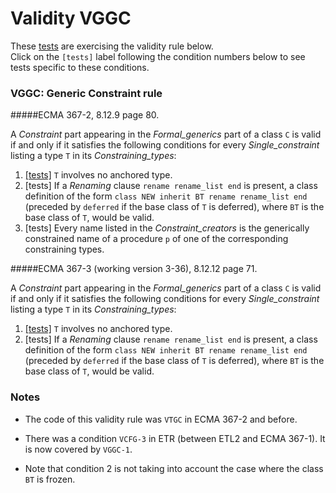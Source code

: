 # Validity VGGC

These [tests](.) are exercising the validity rule below.</br>
Click on the `[tests]` label following the condition numbers below to see tests specific to these conditions.

### VGGC: Generic Constraint rule

#####ECMA 367-2, 8.12.9 page 80.

A *Constraint* part appearing in the *Formal\_generics* part of a class `C` is valid if and only if it satisfies the following conditions for every *Single\_constraint* listing a type `T` in its *Constraining\_types*:

1. [\[tests\]](../vggc1) `T` involves no anchored type.
2. \[tests\] If a *Renaming* clause `rename rename_list end` is present, a class definition of the form `class NEW inherit BT rename rename_list end` (preceded by `deferred` if the base class of `T` is deferred), where `BT` is the base class of `T`, would be valid.
3. \[tests\] Every name listed in the *Constraint\_creators* is the generically constrained name of a procedure `p` of one of the corresponding constraining types.

#####ECMA 367-3 (working version 3-36), 8.12.12 page 71.

A *Constraint* part appearing in the *Formal\_generics* part of a class `C` is valid if and only if it satisfies
the following conditions for every *Single\_constraint* listing a type `T` in its *Constraining\_types*:

1. [\[tests\]](../vggc1) `T` involves no anchored type.
2. \[tests\] If a *Renaming* clause `rename rename_list end` is present, a class definition of the form `class NEW inherit BT rename rename_list end` (preceded by `deferred` if the base class of `T` is deferred), where `BT` is the base class of `T`, would be valid.

### Notes

* The code of this validity rule was `VTGC` in ECMA 367-2 and before.
* There was a condition `VCFG-3` in ETR (between ETL2 and ECMA 367-1). It is now covered by `VGGC-1`.

* Note that condition 2 is not taking into account the case where the class `BT` is frozen.
